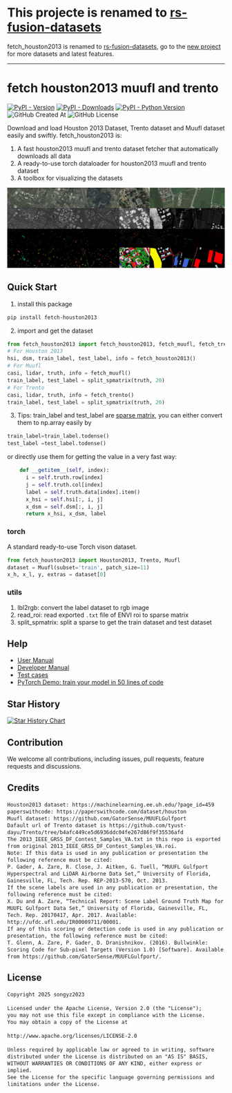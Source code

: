 # This projecte is renamed to [rs-fusion-datasets](https://github.com/songyz2019/rs-fusion-datasets)

fetch_houston2013 is renamed to [rs-fusion-datasets](https://github.com/songyz2019/rs-fusion-datasets), go to the [new project](https://github.com/songyz2019/rs-fusion-datasets) for more datasets and latest features.

---



# fetch houston2013 muufl and trento

[![PyPI - Version](https://img.shields.io/pypi/v/fetch-houston2013.svg)](https://pypi.org/project/fetch-houston2013)
[![PyPI - Downloads](https://img.shields.io/pypi/dm/fetch-houston2013)](https://pypi.org/project/fetch-houston2013)
[![PyPI - Python Version](https://img.shields.io/pypi/pyversions/fetch-houston2013.svg)](https://pypi.org/project/fetch-houston2013)
![GitHub Created At](https://img.shields.io/github/created-at/songyz2019/fetch_houston2013)
![GitHub License](https://img.shields.io/github/license/songyz2019/fetch_houston2013)



Download and load Houston 2013 Dataset, Trento dataset and Muufl dataset easily and swiftly. fetch_houston2013 is:
1. A fast houston2013 muufl and trento dataset fetcher that automatically downloads all data
2. A ready-to-use torch dataloader for houston2013 muufl and trento dataset
3. A toolbox for visualizing the datasets

![screenshot](screenshot.jpg)

## Quick Start
1. install this package
```bash
pip install fetch-houston2013
```
2. import and get the dataset
```python
from fetch_houston2013 import fetch_houston2013, fetch_muufl, fetch_trento, split_spmatrix
# For Houston 2013
hsi, dsm, train_label, test_label, info = fetch_houston2013()
# For Muufl
casi, lidar, truth, info = fetch_muufl()
train_label, test_label = split_spmatrix(truth, 20)
# For Trento
casi, lidar, truth, info = fetch_trento()
train_label, test_label = split_spmatrix(truth, 20)
```
3. Tips: train_label and test_label are [sparse matrix](https://docs.scipy.org/doc/scipy/reference/generated/scipy.sparse.coo_array.html), you can either convert them to np.array easily by
```python
train_label=train_label.todense()
test_label =test_label.todense()
```
or directly use them for getting the value in a very fast way:
```python
    def __getitem__(self, index):
      i = self.truth.row[index]
      j = self.truth.col[index]
      label = self.truth.data[index].item()
      x_hsi = self.hsi[:, i, j]
      x_dsm = self.dsm[:, i, j]
      return x_hsi, x_dsm, label
```

### torch
A standard ready-to-use Torch vison dataset.
```python
from fetch_houston2013 import Houston2013, Trento, Muufl
dataset = Muufl(subset='train', patch_size=11)
x_h, x_l, y, extras = dataset[0]
```
### utils
1. lbl2rgb: convert the label dataset to rgb image
2. read_roi: read exported `.txt` file of ENVI roi to sparse matrix
3. split_spmatrix: split a sparse to get the train dataset and test dataset


## Help
- [User Manual](https://github.com/songyz2019/fetch_houston2013/wiki/Usage)
- [Developer Manual](https://github.com/songyz2019/fetch_houston2013/wiki/Development)
- [Test cases](tests/test.py)
- [PyTorch Demo: train your model in 50 lines of code](tests/demo_torch.py)


## Star History

[![Star History Chart](https://api.star-history.com/svg?repos=songyz2019/fetch_houston2013&type=Date)](https://www.star-history.com/#songyz2019/fetch_houston2013&Date)

## Contribution
We welcome all contributions, including issues, pull requests, feature requests and discussions.

## Credits
```text
Houston2013 dataset: https://machinelearning.ee.uh.edu/?page_id=459
paperswithcode: https://paperswithcode.com/dataset/houston
Muufl dataset: https://github.com/GatorSense/MUUFLGulfport
Dafault url of Trento dataset is https://github.com/tyust-dayu/Trento/tree/b4afc449ce5d6936ddc04fe267d86f9f35536afd
The 2013_IEEE_GRSS_DF_Contest_Samples_VA.txt in this repo is exported from original 2013_IEEE_GRSS_DF_Contest_Samples_VA.roi.
Note: If this data is used in any publication or presentation the following reference must be cited:
P. Gader, A. Zare, R. Close, J. Aitken, G. Tuell, “MUUFL Gulfport Hyperspectral and LiDAR Airborne Data Set,” University of Florida, Gainesville, FL, Tech. Rep. REP-2013-570, Oct. 2013.
If the scene labels are used in any publication or presentation, the following reference must be cited:
X. Du and A. Zare, “Technical Report: Scene Label Ground Truth Map for MUUFL Gulfport Data Set,” University of Florida, Gainesville, FL, Tech. Rep. 20170417, Apr. 2017. Available: http://ufdc.ufl.edu/IR00009711/00001.
If any of this scoring or detection code is used in any publication or presentation, the following reference must be cited:
T. Glenn, A. Zare, P. Gader, D. Dranishnikov. (2016). Bullwinkle: Scoring Code for Sub-pixel Targets (Version 1.0) [Software]. Available from https://github.com/GatorSense/MUUFLGulfport/.
```

## License
```text
Copyright 2025 songyz2023

Licensed under the Apache License, Version 2.0 (the "License");
you may not use this file except in compliance with the License.
You may obtain a copy of the License at

http://www.apache.org/licenses/LICENSE-2.0

Unless required by applicable law or agreed to in writing, software
distributed under the License is distributed on an "AS IS" BASIS,
WITHOUT WARRANTIES OR CONDITIONS OF ANY KIND, either express or implied.
See the License for the specific language governing permissions and
limitations under the License.
```
